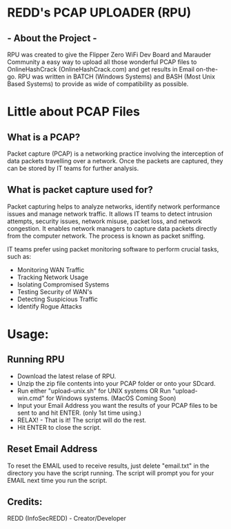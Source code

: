 # REDD's PCAP UPLOADER (RPU)

## - About the Project -
RPU was created to give the Flipper Zero WiFi Dev Board and Marauder Community a easy way to upload all those wonderful 
PCAP files to OnlineHashCrack (OnlineHashCrack.com) and get results in Email on-the-go. RPU was written in BATCH (Windows 
Systems) and BASH (Most Unix Based Systems) to provide as wide of compatibility as possible.


# Little about PCAP Files

## What is a PCAP?
Packet capture (PCAP) is a networking practice involving the interception of data packets travelling over a network. 
Once the packets are captured, they can be stored by IT teams for further analysis.

## What is packet capture used for?
Packet capturing helps to analyze networks, identify network performance issues and manage network traffic. It allows 
IT teams to detect intrusion attempts, security issues, network misuse, packet loss, and network congestion. It enables
network managers to capture data packets directly from the computer network. The process is known as packet sniffing.

IT teams prefer using packet monitoring software to perform crucial tasks, such as:
* Monitoring WAN Traffic
* Tracking Network Usage
* Isolating Compromised Systems
* Testing Security of WAN's
* Detecting Suspicious Traffic
* Identify Rogue Attacks

# Usage:
## Running RPU
- Download the latest relase of RPU.
- Unzip the zip file contents into your PCAP folder or onto your SDcard.
- Run either "upload-unix.sh" for UNIX systems OR Run "upload-win.cmd" for Windows systems. (MacOS Coming Soon)
- Input your Email Address you want the results of your PCAP files to be sent to and hit ENTER. (only 1st time using.)
- RELAX! - That is it! The script will do the rest.
- Hit ENTER to close the script.

## Reset Email Address
To reset the EMAIL used to receive results, just delete "email.txt" in the directory you have the script running. The
script will prompt you for your EMAIL next time you run the script.



## Credits:
REDD (InfoSecREDD) - Creator/Developer
